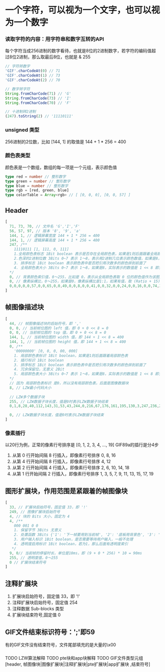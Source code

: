 # 一个字符，可以视为一个文字，也可以视为一个数字

### 读取字符的内容：用字符串和数字互转的API

每个字符当成256进制的数字看待，也就是8位的2进制数字，若字符的编码值超过8位2进制，那么取最后8位，也就是 & 255

```ts
// 字符转数字
'GIF'.charCodeAt(0) // 71
'GIF'.charCodeAt(1) // 73
'GIF'.charCodeAt(2) // 70

// 数字转字符
String.fromCharCode(71) // 'G'
String.fromCharCode(73) // 'I'
String.fromCharCode(70) // 'F'

// 十进制转2进制
(247).toString(2) // '11110111'
```

### unsigned 类型

256进制的2位数，比如 [144, 1] 的取值是 144 + 1 * 256 = 400

### 颜色表类型
颜色表是一个数组，数组的每一项是一个元组，表示颜色值
```ts
type red = number // 整形数字
type green = number // 整形数字
type blue = number // 整形数字
type rgb = [red, green, blue]
type colorTable = Array<rgb> // [ [0, 0, 0], [0, 0, 57] ]
```

## Header
```ts
[
  71, 73, 70, // 文件名 'G','I','F' 
  56, 57, 97, // 版本 '8', '9', 'a' 
  144, 1, // 逻辑屏幕宽度 144 + 1 * 256 = 400 
  144, 1, // 逻辑屏幕高度 144 + 1 * 256 = 400 
  247, /**
    11110111 [1, 111, 0, 111]
    1.全局颜色表标志 1Bit boolean 表示是否存在全局颜色表，如果是1则后面跟着全局颜色表
    2.色深的2进制位数 3Bits 0~7 表示 1～8，表示用2进制几位表示颜色数值，如果是8，实际表示的数值是 1 << 8 即大小是256，那么表示颜色取值区间就是0～0xff
    3. 排序标志 1Bit boolean 表示颜色表中是否把引用次数多的颜色排到前面了
    4. 全局颜色表大小 3Bits 0~7 表示 1～8，如果是8，实际表示的数值是 1 << 8 即大小是256，那么表示全局颜色表的数组长度是 256。
  */
  0, // 背景颜色索引值，0～255，比如是 0，表示从全局颜色表取 0 位的颜色值作为该图片的背景色
  0, // 像素纵横比，0～255，如果是0，像素纵横比是1:1，如果有值，取 (Ratio + 15) / 64 也就是从 4:1 到 1:4 之间
  0,0,0,0,0,57,0,0,65,0,0,49,0,0,8,0,0,41,0,0,32,0,0,24,0,0,16,0,0,74,32,41,32,16,24,16,0,8,65,8,8,0,8,8,8,0,8,57,8,16,0,24,32,16,24,41,0,41,41,32,0,8,74,0,8,49,32,41,8,24,32,0,16,16,8,41,32,16,16,8,0,32,49,8,41,57,8,24,32,8,24,24,24,8,8,57,16,16,16,24,24,8,24,49,0,41,41,16,57,57,82,0,8,41,0,32,90,115,98,65,0,8,16,98,74,57,16,16,41,57,41,41,57,82,24,49,49,32,106,90,57,57,57,32,24,57,41,0,8,24,0,32,49,8,8,41,32,24,41,82,65,57,16,32,41,0,8,8,49,49,49,148,139,106,41,57,16,82,65,32,131,115,74,32,32,24,57,74,57,57,57,57,41,41,24,49,49,16,0,24,82,32,32,32,90,82,49,16,32,57,16,32,24,41,41,41,16,16,24,41,65,24,82,82,41,74,74,41,49,65,8,32,32,16,24,16,24,32,32,49,57,57,16,98,90,49,49,57,16,0,16,24,0,16,49,0, // 全局颜色表，每3位表示一个颜色，即rgb
]
```

## 帧图像描述块
```ts
[
  44, // 帧图像描述块的启始符号，即 ','
  0, 0, // 当前帧位图的 left 值，即 0 + 0 << 8 = 0
  0, 0, // 当前帧位图的 top 值，即 0 + 0 << 8 = 0
  144, 1, // 当前帧位图的 width 值，即 144 + 1 << 8 = 400
  144, 1, // 当前帧位图的 height 值，即 144 + 1 << 8 = 400
  0, /**
    '00000000' [0, 0, 0, 00, 000]
    1. 局部颜色表标识 1Bit boolean，如果是1则后面跟着局部颜色表
    2. 插行标识 1Bit boolean
    3. 排序标志 1Bit boolean 表示颜色表中是否把引用次数多的颜色排到前面了
    4. 冗余保留位，无意义 2Bit
    5. 局部颜色表大小 3Bits 0~7 表示 1～8，如果是8，实际表示的数值是 1 << 8 即大小是256，那么表示全局颜色表的数组长度是 256。
  */
  // 因为 局部颜色表标识 是0，所以没有局部颜色表，后面是图像数据块
  8, // LZW最小代码大小
  
  // LZW多个数据子块
  255, // LZW数据子块长度，值是0时表示LZW数据子块结束
  0,1,8,28,40,112,143,31,53,43,244,0,216,67,176,161,195,130,3,247,236,241,160,240,33,65,39,22,51,106,220,200,177,163,199,143,32,1,16,24,25,178,100,73,2,147,4,229,19,36,104,18,1,147,48,99,202,156,73,115,230,72,146,53,23,14,97,56,115,143,30,51,57,28,228,28,74,180,168,198,151,70,103,94,18,200,199,16,66,64,160,40,1,40,35,84,32,210,164,88,179,106,253,120,53,39,136,154,6,107,148,225,185,181,172,217,161,124,200,102,93,10,0,144,160,26,128,12,77,146,58,132,237,217,187,120,243,234,37,203,112,143,19,61,93,245,114,21,124,178,35,213,136,91,39,77,90,169,56,48,225,199,144,35,135,20,106,87,34,206,172,55,109,34,0,133,228,178,100,0,75,29,127,6,77,9,129,226,73,8,70,171,94,189,218,96,67,181,172,27,142,164,4,10,148,203,213,162,113,19,64,192,59,119,108,147,67,126,11,239,88,113,160,111,214,123,80,130,50,20,117,116,230,134,118,157,223,60,62,220,99,25,130,176,171,111,165,110,241,72,14,39,47,253,148, // LZW数据子块内容

  0, // LZW数据子块长度，值是0时表示LZW数据子块结束
]
```
### 像素插行

以20行为例，正常的像素行号排序是 [0, 1, 2, 3, 4, ..., 19]
GIF89a的插行是分4步
1. 从第 0 行开始间隔 8 行插入，即像素行号排序 0, 8, 16
2. 从第 4 行开始间隔 8 行插入，即像素行号排序 4, 12
3. 从第 2 行开始间隔 4 行插入，即像素行号排序 2, 6, 10, 14, 18
4. 从第 1 行开始间隔 2 行插入，即像素行号排序 1, 3, 5, 7, 9, 11, 13, 15, 17, 19


## 图形扩展块，作用范围是紧跟着的帧图像块
```ts
[
  33, // 扩展块启始符号，固定值 33，即 '!'
  249, // 图像扩展块启始符号
  4, // 块的 Bits 大小，固定为 4
  4, /**
    000 001 0 0
    1. 保留字节 3Bits 无意义
    2. 处置函数 3Bits {'1': '下一帧要用到当前帧', '2': '底板用背景色', '3': '底板用上一帧'}
    3. 用户输入标识 1Bit boolean，是否需要等待用户输入，一般不处理
    4. 透明度启用标识 1Bit boolean，若为1，那么后面有透明度索引
   */
  9, 0// 当前帧的停留时长，单位是10ms，即 (9 + 0 * 256) * 10 = 90ms
  255, // 透明度值，0～255
  0 // 扩展块结束符号
]
```

## 注释扩展块
1. 扩展块启始符号，固定值 33，即 '!'
2. 注释扩展块启始符号，固定值 254
3. 注释数据 Sub-blocks 类型
4. 扩展块结束符号,固定值 0

## GIF文件结束标识符号：';'即59

有的GIF文件没有结束符号，文件尾部填充的是大量的\x00

#####
TODO LZW算法解释
TODO pte块和app块解释
TODO GIF文件类型元组 [header, 帧图像块|图像扩展块|注释扩展块|pte扩展块|app扩展块 ,结束符号]